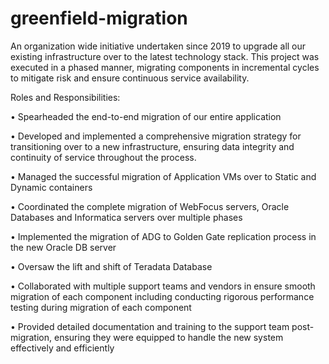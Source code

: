 # greenfield-migration
An organization wide initiative undertaken since 2019 to upgrade all our existing infrastructure over to the latest technology stack. This project was executed in a phased manner, migrating components in incremental cycles to mitigate risk and ensure continuous service availability.  

Roles and Responsibilities:

•	Spearheaded the end-to-end migration of our entire application

•	Developed and implemented a comprehensive migration strategy for transitioning over to a new infrastructure, ensuring data integrity and continuity of service throughout the process.

•	Managed the successful migration of Application VMs over to Static and Dynamic containers

•	Coordinated the complete migration of WebFocus servers, Oracle Databases and Informatica servers over multiple phases

•	Implemented the migration of ADG to Golden Gate replication process in the new Oracle DB server

•	Oversaw the lift and shift of Teradata Database

•	Collaborated with multiple support teams and vendors in ensure smooth migration of each component including conducting rigorous performance testing during migration of each component

•	Provided detailed documentation and training to the support team post-migration, ensuring they were equipped to handle the new system effectively and efficiently

